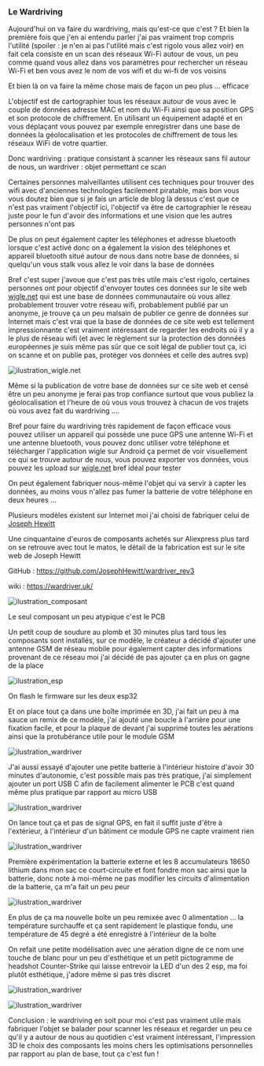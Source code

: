 ### **Le Wardriving**

Aujourd'hui on va faire du wardriving, mais qu'est-ce que c'est ? Et bien la première fois que j'en ai entendu parler j'ai pas vraiment trop compris l'utilité (spoiler : je n'en ai pas l'utilité mais c'est rigolo vous allez voir) en fait cela consiste en un scan des réseaux Wi-Fi autour de vous, un peu comme quand vous allez dans vos paramètres pour rechercher un réseau Wi-Fi et ben vous avez le nom de vos wifi et du wi-fi de vos voisins 

Et bien là on va faire la même chose mais de façon un peu plus … efficace 

L'objectif est de cartographier tous les réseaux autour de vous avec le couple de données adresse MAC et nom du Wi-Fi ainsi que sa position GPS et son protocole de chiffrement. En utilisant un équipement adapté et en vous déplaçant vous pouvez par exemple enregistrer dans une base de données la géolocalisation et les protocoles de chiffrement de tous les réseaux WiFi de votre quartier. 

Donc wardriving : pratique consistant à scanner les réseaux sans fil autour de nous, un wardriver : objet permettant ce scan

Certaines personnes malveillantes utilisent ces techniques pour trouver des wifi avec d'anciennes technologies facilement piratable, mais bon vous vous doutez bien que si je fais un article de blog là dessus c'est que ce n'est pas vraiment l'objectif ici, l'objectif va être de cartographier le réseau juste pour le fun d'avoir des informations et une vision que les autres personnes n'ont pas 

De plus on peut également capter les téléphones et adresse bluetooth lorsque c'est activé donc on a également la vision des téléphones et appareil bluetooth situé autour de nous dans notre base de données, si quelqu'un vous stalk vous allez le voir dans la base de données 

Bref c'est super j'avoue que c'est pas très utile mais c'est rigolo, certaines personnes ont pour objectif d'envoyer toutes ces données sur le site web [wigle.net](http://wigle.net) qui est une base de données communautaire où vous allez probablement trouver votre réseau wifi, probablement publié par un anonyme, je trouve ça un peu malsain de publier ce genre de données sur Internet mais c'est vrai que la base de données de ce site web est tellement impressionnante c'est vraiment intéressant de regarder les endroits où il y a le plus de réseau wifi (et avec le règlement sur la protection des données européennes je suis même pas sûr que ce soit légal de publier tout ça, ici on scanne et on publie pas, protéger vos données et celle des autres svp)

![ilustration_wigle.net](0-1.png "ilustration_wigle.net")

Même si la publication de votre base de données sur ce site web et censé être un peu anonyme je ferai pas trop confiance surtout que vous publiez la géolocalisation et l'heure de où vous vous trouvez à chacun de vos trajets où vous avez fait du wardriving ….

Bref pour faire du wardriving très rapidement de façon efficace vous pouvez utiliser un appareil qui possède une puce GPS une antenne Wi-Fi et une antenne bluetooth, vous pouvez donc utiliser votre téléphone et télécharger l'application wigle sur Android ça permet de voir visuellement ce qui se trouve autour de nous, vous pouvez exporter vos données, vous pouvez les upload sur [wigle.net](http://wigle.net) bref idéal pour tester 

On peut également fabriquer nous-même l'objet qui va servir à capter les données, au moins vous n'allez pas fumer la batterie de votre téléphone en deux heures …

Plusieurs modèles existent sur Internet moi j'ai choisi de fabriquer celui de [Joseph Hewitt](https://twitter.com/jhewitt_net)

Une cinquantaine d'euros de composants achetés sur Aliexpress plus tard on se retrouve avec tout le matos, le détail de la fabrication est sur le site web de Joseph Hewitt

GitHub : https://github.com/JosephHewitt/wardriver_rev3

wiki : https://wardriver.uk/

![ilustration_composant](0.png "ilustration_composant")

Le seul composant un peu atypique c'est le PCB 

Un petit coup de soudure au plomb et 30 minutes plus tard tous les composants sont installés, sur ce modèle, le créateur a décidé d'ajouter une antenne GSM de réseau mobile pour également capter des informations provenant de ce réseau moi j'ai décidé de pas ajouter ça en plus on gagne de la place 

![ilustration_esp](2.png "ilustration_esp")

On flash le firmware sur les deux esp32 

Et on place tout ça dans une boîte imprimée en 3D, j'ai fait un peu à ma sauce un remix de ce modèle, j'ai ajouté une boucle à l'arrière pour une fixation facile, et pour la plaque de devant j'ai supprimé toutes les aérations ainsi que la protubérance utile pour le module GSM 

![ilustration_wardriver](3-5.jpg "ilustration_wardriver")

J'ai aussi essayé d'ajouter une petite batterie à l'intérieur histoire d'avoir 30 minutes d'autonomie, c'est possible mais pas très pratique, j'ai simplement ajouter un port USB C afin de facilement alimenter le PCB c'est quand même plus pratique par rapport au micro USB 

![ilustration_wardriver](3.jpg "ilustration_wardriver")

On lance tout ça et pas de signal GPS, en fait il suffit juste d'être à l'extérieur, à l'intérieur d'un bâtiment ce module GPS ne capte vraiment rien

![ilustration_wardriver](4.jpg "ilustration_wardriver")

Première expérimentation la batterie externe et les 8 accumulateurs 18650 lithium dans mon sac ce court-circuite et font fondre mon sac ainsi que la batterie, donc note à moi-même ne pas modifier les circuits d'alimentation de la batterie, ça m'a fait un peu peur 

![ilustration_wardriver](4-5.jpg "ilustration_wardriver")

En plus de ça ma nouvelle boîte un peu remixée avec 0 alimentation … la température surchauffe et ça sent rapidement le plastique fondu, une température de 45 degré a été enregistré à l'intérieur de la boîte 

On refait une petite modélisation avec une aération digne de ce nom une touche de blanc pour un peu d'esthétique et un petit pictogramme de headshot Counter-Strike qui laisse entrevoir la LED d'un des 2 esp, ma foi plutôt esthétique, j'adore même si pas très discret 

![ilustration_wardriver](5.jpg "ilustration_wardriver")

![ilustration_wardriver](6.jpg "ilustration_wardriver")

Conclusion : le wardriving en soit pour moi c'est pas vraiment utile mais fabriquer l'objet se balader pour scanner les réseaux et regarder un peu ce qu'il y a autour de nous au quotidien c'est vraiment intéressant, l'impression 3D le choix des composants les moins chers les optimisations personnelles par rapport au plan de base, tout ça c'est fun !
    